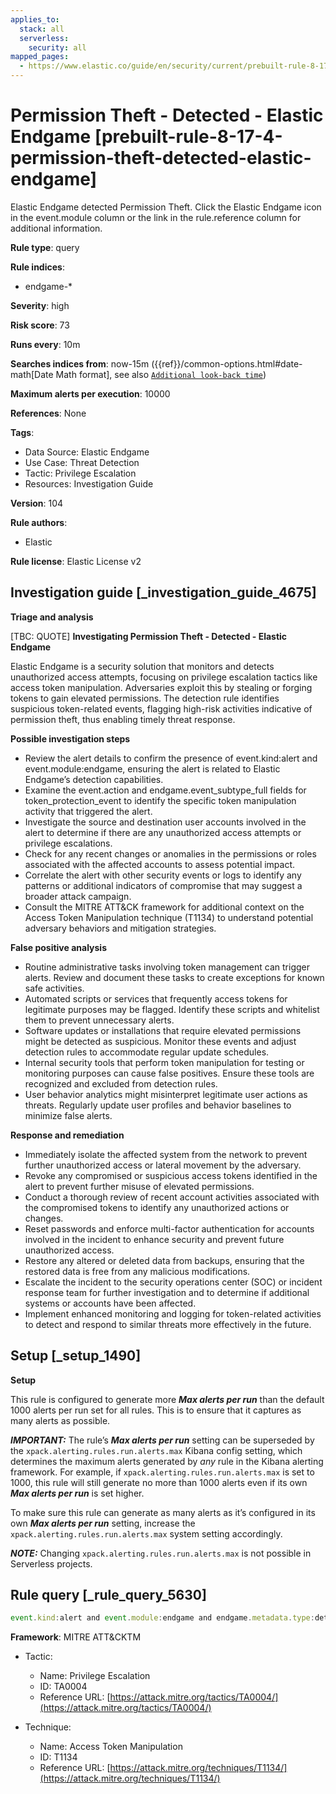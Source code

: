```yaml
---
applies_to:
  stack: all
  serverless:
    security: all
mapped_pages:
  - https://www.elastic.co/guide/en/security/current/prebuilt-rule-8-17-4-permission-theft-detected-elastic-endgame.html
---
```


# Permission Theft - Detected - Elastic Endgame [prebuilt-rule-8-17-4-permission-theft-detected-elastic-endgame]

Elastic Endgame detected Permission Theft. Click the Elastic Endgame icon in the event.module column or the link in the rule.reference column for additional information.

**Rule type**: query

**Rule indices**:

* endgame-*

**Severity**: high

**Risk score**: 73

**Runs every**: 10m

**Searches indices from**: now-15m ({{ref}}/common-options.html#date-math[Date Math format], see also [`Additional look-back time`](docs-content://solutions/security/detect-and-alert/create-detection-rule.md#rule-schedule))

**Maximum alerts per execution**: 10000

**References**: None

**Tags**:

* Data Source: Elastic Endgame
* Use Case: Threat Detection
* Tactic: Privilege Escalation
* Resources: Investigation Guide

**Version**: 104

**Rule authors**:

* Elastic

**Rule license**: Elastic License v2

## Investigation guide [_investigation_guide_4675]

**Triage and analysis**

[TBC: QUOTE]
**Investigating Permission Theft - Detected - Elastic Endgame**

Elastic Endgame is a security solution that monitors and detects unauthorized access attempts, focusing on privilege escalation tactics like access token manipulation. Adversaries exploit this by stealing or forging tokens to gain elevated permissions. The detection rule identifies suspicious token-related events, flagging high-risk activities indicative of permission theft, thus enabling timely threat response.

**Possible investigation steps**

* Review the alert details to confirm the presence of event.kind:alert and event.module:endgame, ensuring the alert is related to Elastic Endgame’s detection capabilities.
* Examine the event.action and endgame.event_subtype_full fields for token_protection_event to identify the specific token manipulation activity that triggered the alert.
* Investigate the source and destination user accounts involved in the alert to determine if there are any unauthorized access attempts or privilege escalations.
* Check for any recent changes or anomalies in the permissions or roles associated with the affected accounts to assess potential impact.
* Correlate the alert with other security events or logs to identify any patterns or additional indicators of compromise that may suggest a broader attack campaign.
* Consult the MITRE ATT&CK framework for additional context on the Access Token Manipulation technique (T1134) to understand potential adversary behaviors and mitigation strategies.

**False positive analysis**

* Routine administrative tasks involving token management can trigger alerts. Review and document these tasks to create exceptions for known safe activities.
* Automated scripts or services that frequently access tokens for legitimate purposes may be flagged. Identify these scripts and whitelist them to prevent unnecessary alerts.
* Software updates or installations that require elevated permissions might be detected as suspicious. Monitor these events and adjust detection rules to accommodate regular update schedules.
* Internal security tools that perform token manipulation for testing or monitoring purposes can cause false positives. Ensure these tools are recognized and excluded from detection rules.
* User behavior analytics might misinterpret legitimate user actions as threats. Regularly update user profiles and behavior baselines to minimize false alerts.

**Response and remediation**

* Immediately isolate the affected system from the network to prevent further unauthorized access or lateral movement by the adversary.
* Revoke any compromised or suspicious access tokens identified in the alert to prevent further misuse of elevated permissions.
* Conduct a thorough review of recent account activities associated with the compromised tokens to identify any unauthorized actions or changes.
* Reset passwords and enforce multi-factor authentication for accounts involved in the incident to enhance security and prevent future unauthorized access.
* Restore any altered or deleted data from backups, ensuring that the restored data is free from any malicious modifications.
* Escalate the incident to the security operations center (SOC) or incident response team for further investigation and to determine if additional systems or accounts have been affected.
* Implement enhanced monitoring and logging for token-related activities to detect and respond to similar threats more effectively in the future.


## Setup [_setup_1490]

**Setup**

This rule is configured to generate more ***Max alerts per run*** than the default 1000 alerts per run set for all rules. This is to ensure that it captures as many alerts as possible.

***IMPORTANT:*** The rule’s ***Max alerts per run*** setting can be superseded by the `xpack.alerting.rules.run.alerts.max` Kibana config setting, which determines the maximum alerts generated by *any* rule in the Kibana alerting framework. For example, if `xpack.alerting.rules.run.alerts.max` is set to 1000, this rule will still generate no more than 1000 alerts even if its own ***Max alerts per run*** is set higher.

To make sure this rule can generate as many alerts as it’s configured in its own ***Max alerts per run*** setting, increase the `xpack.alerting.rules.run.alerts.max` system setting accordingly.

***NOTE:*** Changing `xpack.alerting.rules.run.alerts.max` is not possible in Serverless projects.


## Rule query [_rule_query_5630]

```js
event.kind:alert and event.module:endgame and endgame.metadata.type:detection and (event.action:token_protection_event or endgame.event_subtype_full:token_protection_event)
```

**Framework**: MITRE ATT&CKTM

* Tactic:

    * Name: Privilege Escalation
    * ID: TA0004
    * Reference URL: [https://attack.mitre.org/tactics/TA0004/](https://attack.mitre.org/tactics/TA0004/)

* Technique:

    * Name: Access Token Manipulation
    * ID: T1134
    * Reference URL: [https://attack.mitre.org/techniques/T1134/](https://attack.mitre.org/techniques/T1134/)



